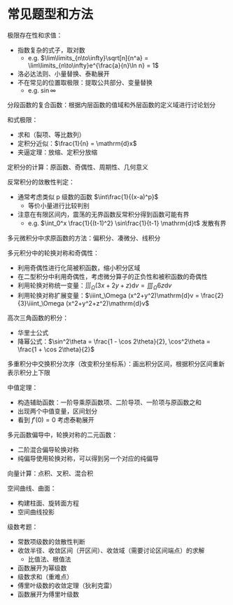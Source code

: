 # 常见题型和方法

极限存在性和求值：

- 指数复杂的式子，取对数
  - e.g. $\lim\limits_{n\to\infty}\sqrt[n]{n^a} = \lim\limits_{n\to\infty}e^{\frac{a}{n}\ln n} = 1$
- 洛必达法则、小量替换、泰勒展开
- 不在常见的位置取极限：提取公共部分、变量替换
  - e.g. $\sin \infty$

分段函数的复合函数：根据内层函数的值域和外层函数的定义域进行讨论划分

和式极限：

- 求和（裂项、等比数列）
- 定积分近似：$\frac{1}{n} = \mathrm{d}x$
- 夹逼定理：放缩、定积分放缩

定积分的计算：原函数、奇偶性、周期性、几何意义

反常积分的敛散性判定：

- 通常考虑类似 p 级数的函数 $\int\frac{1}{(x-a)^p}$
  - 等价小量进行比较判别
- 注意在有限区间内，震荡的无界函数反常积分得到函数可能有界
  - e.g. $\int_0^x \frac{1}{(t-1)^2} \sin\frac{1}{t-1} \mathrm{d}t$ 发散有界

多元微积分中求原函数的方法：偏积分、凑微分、线积分

多元积分中的轮换对称和奇偶性：

- 利用奇偶性进行化简被积函数，缩小积分区域
- 在二型积分中利用奇偶性，考虑微分算子的正负性和被积函数的奇偶性
- 利用轮换对称统一变量：$\iiint_\Omega (3x+2y+z)\mathrm{d}v = \iiint_\Omega 6z\mathrm{d}v$
- 利用轮换对称扩展变量：$\iiint_\Omega (x^2+y^2)\mathrm{d}v = \frac{2}{3}\iiint_\Omega (x^2+y^2+z^2)\mathrm{d}v$

高次三角函数的积分：

- 华里士公式
- 降幂公式：$\sin^2\theta = \frac{1 - \cos 2\theta}{2}, \cos^2\theta = \frac{1 + \cos 2\theta}{2}$

多重积分中交换积分次序（改变积分坐标系）：画出积分区间，根据积分区间重新表示积分上下限

中值定理：

- 构造辅助函数：一阶导乘原函数项、二阶导项、一阶项与原函数之和
- 出现两个中值变量，区间划分
- 看到 $f'(0) = 0$ 考虑泰勒展开

多元函数偏导中，轮换对称的二元函数：

- 二阶混合偏导轮换对称
- 纯偏导使用轮换对称，可以得到另一个对应的纯偏导

向量计算：点积、叉积、混合积

空间曲线、曲面：

- 构建柱面、旋转面方程
- 空间曲线投影

级数考题：

- 常数项级数的敛散性判断
- 收敛半径、收敛区间（开区间）、收敛域（需要讨论区间端点）的求解
  - 比值法、根值法
- 函数展开为幂级数
- 级数求和（重难点）
- 傅里叶级数的收敛定理（狄利克雷）
- 函数展开为傅里叶级数
